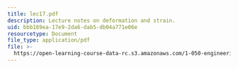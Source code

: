 ```yaml
---
title: lec17.pdf
description: Lecture notes on deformation and strain.
uid: bbb169ea-17e9-2da6-dab5-db04a771e06e
resourcetype: Document
file_type: application/pdf
file: >-
  https://open-learning-course-data-rc.s3.amazonaws.com/1-050-engineering-mechanics-i-fall-2007/bbb169ea17e92da6dab5db04a771e06e_lec17.pdf
---
```

